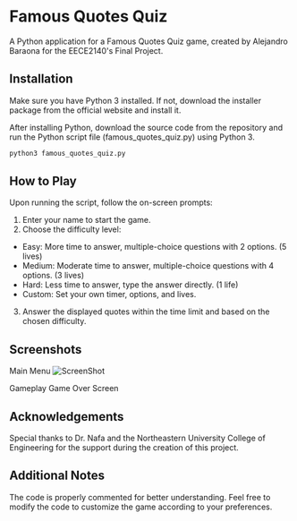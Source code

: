 # Famous Quotes Quiz
A Python application for a Famous Quotes Quiz game, created by Alejandro Baraona for the EECE2140's Final Project.

## Installation
Make sure you have Python 3 installed. If not, download the installer package from the official website and install it.

After installing Python, download the source code from the repository and run the Python script file (famous_quotes_quiz.py) using Python 3.
```python
python3 famous_quotes_quiz.py
```
## How to Play
Upon running the script, follow the on-screen prompts:

1. Enter your name to start the game.
2. Choose the difficulty level:
 - Easy: More time to answer, multiple-choice questions with 2 options. (5 lives)
 - Medium: Moderate time to answer, multiple-choice questions with 4 options. (3 lives)
 - Hard: Less time to answer, type the answer directly. (1 life)
 - Custom: Set your own timer, options, and lives.
3. Answer the displayed quotes within the time limit and based on the chosen difficulty.
## Screenshots
Main Menu
![ScreenShot](/screenshots/menu.png)

Gameplay
Game Over Screen

## Acknowledgements
Special thanks to Dr. Nafa and the Northeastern University College of Engineering for the support during the creation of this project.

## Additional Notes
The code is properly commented for better understanding. Feel free to modify the code to customize the game according to your preferences.
